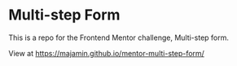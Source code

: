 # Multi-step Form

This is a repo for the Frontend Mentor challenge, Multi-step form.

View at https://majamin.github.io/mentor-multi-step-form/
